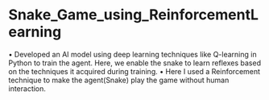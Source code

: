 # Snake_Game_using_ReinforcementLearning
•	Developed an AI model using deep learning techniques like Q-learning in Python to train the agent. Here, we enable the snake to learn reflexes based on the techniques it acquired during training.
•	Here I used a Reinforcement technique to make the agent(Snake) play the game without human interaction.
